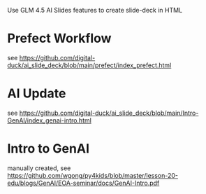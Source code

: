 Use GLM 4.5 AI Slides features to create slide-deck in HTML


# Prefect Workflow 

see https://github.com/digital-duck/ai_slide_deck/blob/main/prefect/index_prefect.html

# AI Update

see https://github.com/digital-duck/ai_slide_deck/blob/main/Intro-GenAI/index_genai-intro.html

# Intro to GenAI

manually created, see https://github.com/wgong/py4kids/blob/master/lesson-20-edu/blogs/GenAI/EOA-seminar/docs/GenAI-Intro.pdf
